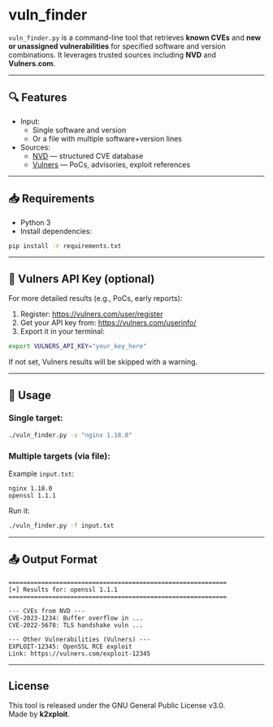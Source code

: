 # vuln_finder

`vuln_finder.py` is a command-line tool that retrieves **known CVEs** and **new or unassigned vulnerabilities** for specified software and version combinations. It leverages trusted sources including **NVD** and **Vulners.com**.

---

## 🔍 Features

- Input:
  - Single software and version
  - Or a file with multiple software+version lines
- Sources:
  - [NVD](https://nvd.nist.gov) — structured CVE database
  - [Vulners](https://vulners.com) — PoCs, advisories, exploit references

---

## 📥 Requirements

- Python 3
- Install dependencies:

```bash
pip install -r requirements.txt
```

---

## 🔐 Vulners API Key (optional)

For more detailed results (e.g., PoCs, early reports):

1. Register: https://vulners.com/user/register
2. Get your API key from: https://vulners.com/userinfo/
3. Export it in your terminal:

```bash
export VULNERS_API_KEY="your_key_here"
```

If not set, Vulners results will be skipped with a warning.

---

## 🚀 Usage

### Single target:
```bash
./vuln_finder.py -s "nginx 1.18.0"
```

### Multiple targets (via file):
Example `input.txt`:
```
nginx 1.18.0
openssl 1.1.1
```

Run it:
```bash
./vuln_finder.py -f input.txt
```

---

## 📤 Output Format

```
============================================================
[+] Results for: openssl 1.1.1
============================================================

--- CVEs from NVD ---
CVE-2023-1234: Buffer overflow in ...
CVE-2022-5678: TLS handshake vuln ...

--- Other Vulnerabilities (Vulners) ---
EXPLOIT-12345: OpenSSL RCE exploit
Link: https://vulners.com/exploit-12345
```

---

## License
This tool is released under the GNU General Public License v3.0.  
Made by **k2xploit**.

